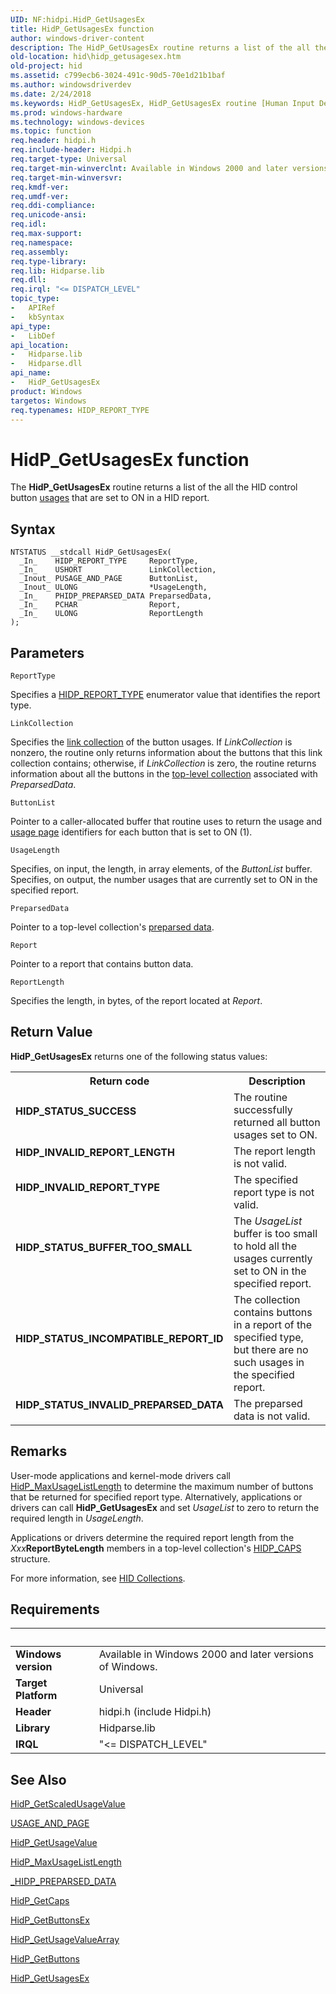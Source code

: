 ```yaml
---
UID: NF:hidpi.HidP_GetUsagesEx
title: HidP_GetUsagesEx function
author: windows-driver-content
description: The HidP_GetUsagesEx routine returns a list of the all the HID control button usages that are set to ON in a HID report.
old-location: hid\hidp_getusagesex.htm
old-project: hid
ms.assetid: c799ecb6-3024-491c-90d5-70e1d21b1baf
ms.author: windowsdriverdev
ms.date: 2/24/2018
ms.keywords: HidP_GetUsagesEx, HidP_GetUsagesEx routine [Human Input Devices], hid.hidp_getusagesex, hidfunc_2a2a6e4a-c966-43d7-8159-115bb6f2376c.xml, hidpi/HidP_GetUsagesEx
ms.prod: windows-hardware
ms.technology: windows-devices
ms.topic: function
req.header: hidpi.h
req.include-header: Hidpi.h
req.target-type: Universal
req.target-min-winverclnt: Available in Windows 2000 and later versions of Windows.
req.target-min-winversvr: 
req.kmdf-ver: 
req.umdf-ver: 
req.ddi-compliance: 
req.unicode-ansi: 
req.idl: 
req.max-support: 
req.namespace: 
req.assembly: 
req.type-library: 
req.lib: Hidparse.lib
req.dll: 
req.irql: "<= DISPATCH_LEVEL"
topic_type:
-	APIRef
-	kbSyntax
api_type:
-	LibDef
api_location:
-	Hidparse.lib
-	Hidparse.dll
api_name:
-	HidP_GetUsagesEx
product: Windows
targetos: Windows
req.typenames: HIDP_REPORT_TYPE
---
```



# HidP_GetUsagesEx function
The <b>HidP_GetUsagesEx</b> routine returns a list of the all the HID control button <a href="https://msdn.microsoft.com/84fed314-3554-4291-b51c-734d874a4bab">usages</a> that are set to ON in a HID report.

## Syntax

````
NTSTATUS __stdcall HidP_GetUsagesEx(
  _In_    HIDP_REPORT_TYPE     ReportType,
  _In_    USHORT               LinkCollection,
  _Inout_ PUSAGE_AND_PAGE      ButtonList,
  _Inout_ ULONG                *UsageLength,
  _In_    PHIDP_PREPARSED_DATA PreparsedData,
  _In_    PCHAR                Report,
  _In_    ULONG                ReportLength
);
````

## Parameters

`ReportType`

Specifies a <a href="..\hidpi\ne-hidpi-_hidp_report_type.md">HIDP_REPORT_TYPE</a> enumerator value that identifies the report type.

`LinkCollection`

Specifies the <a href="https://msdn.microsoft.com/3f934661-c33c-4c08-82ac-ee2e0f519c8e">link collection</a> of the button usages. If <i>LinkCollection</i> is nonzero, the routine only returns information about the buttons that this link collection contains; otherwise, if <i>LinkCollection</i> is zero, the routine returns information about all the buttons in the <a href="https://msdn.microsoft.com/dcbee8e3-d03a-45c8-92e4-0897b9f55177">top-level collection</a> associated with <i>PreparsedData</i>.

`ButtonList`

Pointer to a caller-allocated buffer that routine uses to return the usage and <a href="https://msdn.microsoft.com/84fed314-3554-4291-b51c-734d874a4bab">usage page</a> identifiers for each button that is set to ON (1).

`UsageLength`

Specifies, on input, the length, in array elements, of the <i>ButtonList</i> buffer. Specifies, on output, the number usages that are currently set to ON in the specified report.

`PreparsedData`

Pointer to a top-level collection's <a href="https://msdn.microsoft.com/50ac2877-4c45-4d55-b5cc-013486892fbf">preparsed data</a>.

`Report`

Pointer to a report that contains button data.

`ReportLength`

Specifies the length, in bytes, of the report located at <i>Report</i>.


## Return Value

<b>HidP_GetUsagesEx</b> returns one of the following status values:

<table>
<tr>
<th>Return code</th>
<th>Description</th>
</tr>
<tr>
<td width="40%">
<dl>
<dt><b>HIDP_STATUS_SUCCESS</b></dt>
</dl>
</td>
<td width="60%">
The routine successfully returned all button usages set to ON.

</td>
</tr>
<tr>
<td width="40%">
<dl>
<dt><b>HIDP_INVALID_REPORT_LENGTH</b></dt>
</dl>
</td>
<td width="60%">
The report length is not valid.

</td>
</tr>
<tr>
<td width="40%">
<dl>
<dt><b>HIDP_INVALID_REPORT_TYPE</b></dt>
</dl>
</td>
<td width="60%">
The specified report type is not valid.

</td>
</tr>
<tr>
<td width="40%">
<dl>
<dt><b>HIDP_STATUS_BUFFER_TOO_SMALL</b></dt>
</dl>
</td>
<td width="60%">
The <i>UsageList</i> buffer is too small to hold all the usages currently set to ON in the specified report.

</td>
</tr>
<tr>
<td width="40%">
<dl>
<dt><b>HIDP_STATUS_INCOMPATIBLE_REPORT_ID</b></dt>
</dl>
</td>
<td width="60%">
The collection contains buttons in a report of the specified type, but there are no such usages in the specified report.

</td>
</tr>
<tr>
<td width="40%">
<dl>
<dt><b>HIDP_STATUS_INVALID_PREPARSED_DATA</b></dt>
</dl>
</td>
<td width="60%">
The preparsed data is not valid.

</td>
</tr>
</table>

## Remarks

User-mode applications and kernel-mode drivers call <a href="..\hidpi\nf-hidpi-hidp_maxusagelistlength.md">HidP_MaxUsageListLength</a> to determine the maximum number of buttons that be returned for specified report type. Alternatively, applications or drivers can call <b>HidP_GetUsagesEx</b> and set <i>UsageList </i>to zero to return the required length in <i>UsageLength</i>.

Applications or drivers determine the required report length from the <i>Xxx</i><b>ReportByteLength</b> members in a top-level collection's <a href="..\hidpi\ns-hidpi-_hidp_caps.md">HIDP_CAPS</a> structure.

For more information, see <a href="https://msdn.microsoft.com/2d3efb38-4eba-43db-8cff-9fac30209952">HID Collections</a>.

## Requirements
| &nbsp; | &nbsp; |
| ---- |:---- |
| **Windows version** | Available in Windows 2000 and later versions of Windows.  |
| **Target Platform** | Universal |
| **Header** | hidpi.h (include Hidpi.h) |
| **Library** | Hidparse.lib |
| **IRQL** | "<= DISPATCH_LEVEL" |

## See Also

<a href="..\hidpi\nf-hidpi-hidp_getscaledusagevalue.md">HidP_GetScaledUsageValue</a>



<a href="..\hidpi\ns-hidpi-_usage_and_page.md">USAGE_AND_PAGE</a>



<a href="..\hidpi\nf-hidpi-hidp_getusagevalue.md">HidP_GetUsageValue</a>



<a href="..\hidpi\nf-hidpi-hidp_maxusagelistlength.md">HidP_MaxUsageListLength</a>



<a href="https://msdn.microsoft.com/en-us/library/windows/hardware/ff539679">_HIDP_PREPARSED_DATA</a>



<a href="..\hidpi\nf-hidpi-hidp_getcaps.md">HidP_GetCaps</a>



<a href="https://msdn.microsoft.com/library/windows/hardware/ff539712">HidP_GetButtonsEx</a>



<a href="..\hidpi\nf-hidpi-hidp_getusagevaluearray.md">HidP_GetUsageValueArray</a>



<a href="https://msdn.microsoft.com/library/windows/hardware/ff539708">HidP_GetButtons</a>



<a href="..\hidpi\nf-hidpi-hidp_getusagesex.md">HidP_GetUsagesEx</a>